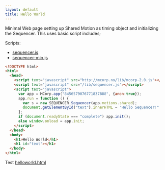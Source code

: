 ```yaml
---
layout: default
title: Hello World
---
```


Minimal Web page setting up Shared Motion as timing object and initializing the Sequencer. This uses basic script includes;

Scripts:

- [sequencer.js](../lib/sequencer.js)
- [sequencer-min.js](../lib/sequencer-min.js)


```html
<!DOCTYPE html>
<html>
  <head>
    <script text="javascript" src="http://mcorp.no/lib/mcorp-2.0.js"></script>
    <script text="javascript" src="/lib/sequencer.js"></script>
    <script text="javascript">
      var app = MCorp.app("8456579076771837888", {anon:true});
      app.run = function () {
        var s = new SEQUENCER.Sequencer(app.motions.shared);
        document.getElementById("text").innerHTML = "Hello Sequencer!";
      };
      if (document.readyState === "complete") app.init();
      else window.onload = app.init;
    </script>
  </head>
  <body>
    <h1>Hello World</h1>
    <h1 id="text"></h1>
  </body>
</html>
```

Test [helloworld.html](../examples/helloworld.html)